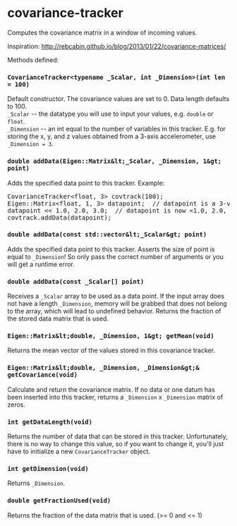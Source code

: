 # covariance-tracker
Computes the covariance matrix in a window of incoming values. 

Inspiration:
http://rebcabin.github.io/blog/2013/01/22/covariance-matrices/

Methods defined:

### `CovarianceTracker<typename _Scalar, int _Dimension>(int len = 100)`
Default constructor. The covariance values are set to 0. Data length defaults to 100. <br />
`_Scalar` -- the datatype you will use to input your values, e.g. `double` or `float`. <br />
`_Dimension` -- an int equal to the number of variables in this tracker. E.g. for storing 
the x, y, and z values obtained from a 3-axis accelerometer, use `_Dimension = 3`. 

### `double addData(Eigen::Matrix&lt;_Scalar, _Dimension, 1&gt; point)`
Adds the specified data point to this tracker. Example:
<pre>
CovarianceTracker&lt;float, 3&gt; covtrack(100);
Eigen::Matrix&lt;float, 1, 3&gt; datapoint;  // datapoint is a 3-vector
datapoint &lt;&lt; 1.0, 2.0, 3.0;  // datapoint is now &lt;1.0, 2.0, 3.0&gt;
covtrack.addData(datapoint);
</pre>

### `double addData(const std::vector&lt;_Scalar&gt; point)`
Adds the specified data point to this tracker. Asserts the size of point
is equal to `_Dimension`! So only pass the correct number of arguments or
you will get a runtime error.


### `double addData(const _Scalar[] point)`
Receives a `_Scalar` array to be used as a data point. If the input array 
does not have a length `_Dimension`, memory will be grabbed that does not
belong to the array, which will lead to undefined behavior. 
Returns the fraction of the stored data matrix that is used.


### `Eigen::Matrix&lt;double, _Dimension, 1&gt; getMean(void)`
Returns the mean vector of the values stored in this covariance tracker.


### `Eigen::Matrix&lt;double, _Dimension, _Dimension&gt;& getCovariance(void)`
Calculate and return the covariance matrix. If no data or one datum has been inserted 
into this tracker, returns a `_Dimension` x `_Dimension` matrix of zeros. 


### `int getDataLength(void)`
Returns the number of data that can be stored in this tracker. Unfortunately, there is
no way to change this value, so if you want to change it, you'll just have to initialize
a new `CovarianceTracker` object. 


### `int getDimension(void)`
Returns `_Dimension`.


### `double getFractionUsed(void)`
Returns the fraction of the data matrix that is used. (&gt;= 0 and &lt;= 1)
